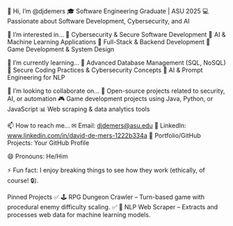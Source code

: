 👋 Hi, I’m @djdemers
🎓 Software Engineering Graduate | ASU 2025
💻 Passionate about Software Development, Cybersecurity, and AI

👀 I’m interested in...
🔹 Cybersecurity & Secure Software Development
🔹 AI & Machine Learning Applications
🔹 Full-Stack & Backend Development
🔹 Game Development & System Design

🌱 I’m currently learning...
📌 Advanced Database Management (SQL, NoSQL)
📌 Secure Coding Practices & Cybersecurity Concepts
📌 AI & Prompt Engineering for NLP

💞️ I’m looking to collaborate on...
🚀 Open-source projects related to security, AI, or automation
🎮 Game development projects using Java, Python, or JavaScript
📊 Web scraping & data analytics tools

📫 How to reach me...
✉ Email: djdemers@asu.edu
💼 LinkedIn: www.linkedin.com/in/david-de-mers-1222b334a
🚀 Portfolio/GitHub Projects: Your GitHub Profile

😄 Pronouns:
He/Him 

⚡ Fun fact:
I enjoy breaking things to see how they work (ethically, of course! 🔒).

Pinned Projects 
✅ 🕹 RPG Dungeon Crawler – Turn-based game with procedural enemy difficulty scaling.
✅ 🧠 NLP Web Scraper – Extracts and processes web data for machine learning models.

